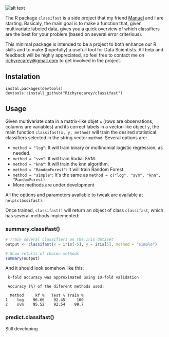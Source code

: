 ![alt text](https://image.ibb.co/nHb3Jd/Screenshot_from_2018_07_18_20_52_59.png)

The R package `classifast` is a side project that my friend [Manuel](https://github.com/MVaamonde "Manuel's GitHub profile") and I are starting. Basicaly, the main goal is to make a function that, given multivariate labeled data, gives you a quick overview of which classifiers are the best for your problem (based on several error criterious).

This minimal package is intended to be a project to both enhance our R skills and to make (hopefully) a usefull tool for Data Scientists. All help and feedback will be highly appreciated, so feel free to contact me on <richyrecarey@gmail.com> to get involved in the project.

## Instalation

`instal.packages(devtools)` <br />
`devtools::install_github("Richyrecarey/classifast")` <br />



## Usage

Given multivariate data in a matrix-like objet `x` (rows are observations, columns are variables) and its correct labels in a vector-like object `y`, the main function `classifast(x, y, method)` will train the desired statistical classifiers selected in the string vector `method`. Several options are:


* `method = "log"`: It will train binary or multinomial logistic regression, as needed. <br />
* `method = "svm"`: It will train Radial SVM. <br />
* `method = "knn"`: It will train the knn algorithm. <br />
* `method = "RandomForest"`: It will train Random Forest. <br />
* `method = "simple"`: It's the same as `method = c("log", "svm", "knn", "RandomForest)` <br />
* More methods are under development <br />


All the options and parameters available to tweak are available at `help(classifast)`.


Once trained, `classifast()` will return an object of class `classifast`, which has several methods implemented:

### summary.classifast()

```R
# Train several classifiers on the Iris dataset
output <- classifast(x = iris[-5], y = iris[5], method = "simple")

# Show retults of chosen methods
summary(output)
```
And it should look somehow like this:

```
 k-fold accuracy was approximated using 10-fold validation 
 
 Accuracy (%) of the diferent methods used: 
 
  Method     kf %   Test % Train %
1    log    96.66    92.45     100
2    svm    95.52    92.54    99.7
```


### predict.classifast()

Still developing




